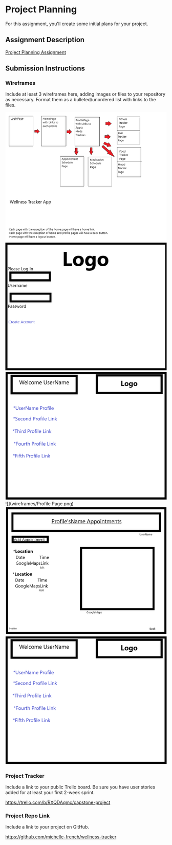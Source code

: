 # Project Planning
For this assignment, you'll create some initial plans for your project.

## Assignment Description
[Project Planning Assignment](https://education.launchcode.org/liftoff/modules/assignments/project-planning)

## Submission Instructions

### Wireframes

Include at least 3 wireframes here, adding images or files to your repository as necessary. Format them as a bulleted/unordered list with links to the files.

![](wireframes/OverView.png)
![](wireframes/LogInPage.png)
![](wireframes/HomePage.png)
![](wireframes/Profile Page.png)
![](wireframes/AppointmentsPage.png)
![](wireframes/HomePage.png)

### Project Tracker

Include a link to your public Trello board. Be sure you have user stories added for at least your first 2-week sprint.

https://trello.com/b/RXQDAqmc/capstone-project

### Project Repo Link

Include a link to your project on GitHub.

https://github.com/michelle-french/wellness-tracker
